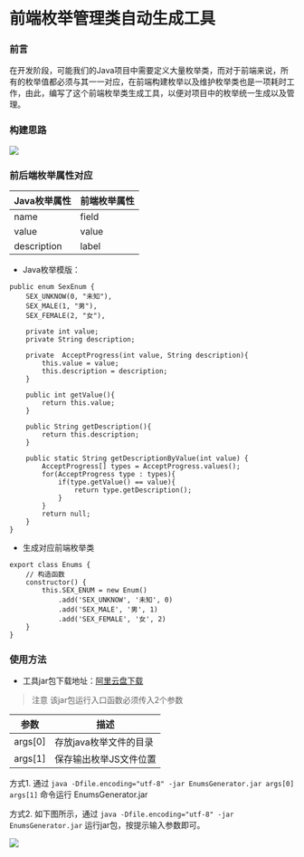# 前端枚举管理类自动生成工具

### 前言
在开发阶段，可能我们的Java项目中需要定义大量枚举类，而对于前端来说，所有的枚举值都必须与其一一对应，在前端构建枚举以及维护枚举类也是一项耗时工作，由此，编写了这个前端枚举类生成工具，以便对项目中的枚举统一生成以及管理。

### 构建思路
![](https://dingfeng-blog.oss-cn-beijing.aliyuncs.com/enumsGenerator/%E6%88%AA%E5%B1%8F2021-09-11%20%E4%B8%8B%E5%8D%883.17.17.png)

### 前后端枚举属性对应
|  Java枚举属性   | 前端枚举属性  |
|  ----  | ----  |
| name  | field |
| value  | value |
| description  | label |
* Java枚举模版：
```
public enum SexEnum {
    SEX_UNKNOW(0, "未知"),
    SEX_MALE(1, "男"),
    SEX_FEMALE(2, "女"),
	
    private int value;
    private String description;

    private  AcceptProgress(int value, String description){
        this.value = value;
        this.description = description;
    }

    public int getValue(){
        return this.value;
    }
    
    public String getDescription(){
        return this.description;
    }
    
    public static String getDescriptionByValue(int value) {
    	AcceptProgress[] types = AcceptProgress.values();
        for(AcceptProgress type : types){
            if(type.getValue() == value){
                return type.getDescription();
            }
        }
        return null;
    }
}
```
* 生成对应前端枚举类
```
export class Enums {
    // 构造函数
    constructor() {
        this.SEX_ENUM = new Enum()
            .add('SEX_UNKNOW', '未知', 0)
            .add('SEX_MALE', '男', 1)
            .add('SEX_FEMALE', '女', 2)
    }
}
```

### 使用方法
* 工具jar包下载地址：[阿里云盘下载](https://www.aliyundrive.com/s/2jrNxvKh8MG)
> 注意 该jar包运行入口函数必须传入2个参数  

|  参数   | 描述  |
   |  ----  | ----  |
| args[0]  | 存放java枚举文件的目录 |
| args[1]  | 保存输出枚举JS文件位置 |

方式1. 通过 `java -Dfile.encoding="utf-8" -jar EnumsGenerator.jar args[0] args[1]` 命令运行 EnumsGenerator.jar  

方式2. 如下图所示，通过 `java -Dfile.encoding="utf-8" -jar EnumsGenerator.jar` 运行jar包，按提示输入参数即可。

![](https://dingfeng-blog.oss-cn-beijing.aliyuncs.com/enumsGenerator/%E6%88%AA%E5%B1%8F2021-09-11%20%E4%B8%8B%E5%8D%882.32.30.png)